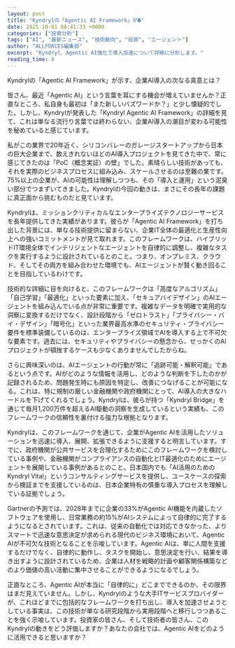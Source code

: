 ```yaml
---
layout: post
title: "Kyndrylの「Agentic AI Framework」が�"
date: 2025-10-01 08:41:33 +0000
categories: ["投資分析"]
tags: ["AI", "最新ニュース", "技術動向", "投資", "エージェント"]
author: "ALLFORCES編集部"
excerpt: "Kyndryl、Agentic AI強化で導入加速について詳細に分析します。"
reading_time: 8
---
```


Kyndrylの「Agentic AI Framework」が示す、企業AI導入の次なる真意とは？

皆さん、最近「Agentic AI」という言葉を耳にする機会が増えていませんか？正直なところ、私自身も最初は「また新しいバズワードか？」と少し懐疑的でした。しかし、Kyndrylが発表した「Kyndryl Agentic AI Framework」の詳細を見て、これは単なる流行り言葉では終わらない、企業AI導入の潮目が変わる可能性を秘めていると感じています。

私がこの業界で20年近く、シリコンバレーのガレージスタートアップから日本の巨大企業まで、数えきれないほどのAI導入プロジェクトを見てきた中で、常に感じてきたのは「PoC（概念実証）の壁」でした。素晴らしい技術があっても、それを実際のビジネスプロセスに組み込み、スケールさせるのは至難の業です。75%以上の企業が、AIの可能性は理解しつつも、その「導入と運用」という泥臭い部分でつまずいてきました。Kyndrylの今回の動きは、まさにその長年の課題に真正面から挑むものだと見ています。

Kyndrylは、ミッションクリティカルなエンタープライズテクノロジーサービスを長年提供してきた実績があります。彼らが「Agentic AI Framework」を打ち出した背景には、単なる技術提供に留まらない、企業IT全体の最適化と生産性向上への強いコミットメントが見て取れます。このフレームワークは、ハイブリッドIT環境全体でインテリジェントなエージェントを自律的に調整し、複雑なタスクを実行するように設計されているとのこと。つまり、オンプレミス、クラウド、そしてその両方を組み合わせた環境でも、AIエージェントが賢く動き回ることを目指しているわけです。

技術的な詳細に目を向けると、このフレームワークは「高度なアルゴリズム」「自己学習」「最適化」といった要素に加え、「セキュアバイデザイン」のAIエージェントを組み込んでいる点が非常に重要です。複雑なデータを明確で実用的な洞察に変換するだけでなく、設計段階から「ゼロトラスト」「プライバシー・バイ・デザイン」「暗号化」といった業界最高水準のセキュリティ・プライバシー要件を標準装備しているのは、エンタープライズ領域でAIを導入する上で不可欠な要素です。過去には、セキュリティやプライバシーの懸念から、せっかくのAIプロジェクトが頓挫するケースも少なくありませんでしたからね。

さらに興味深いのは、AIエージェントの行動が常に「追跡可能・解釈可能」であるという点です。AIがどのような情報を活用し、どのような判断を下したのかが記録されるため、問題発生時にも原因を特定し、改善につなげることが可能になる。これは、特に規制の厳しい金融機関や政府機関にとって、AI導入の大きなハードルを下げてくれるでしょう。Kyndrylは、彼らが持つ「Kyndryl Bridge」を通じて毎月1,200万件を超えるAI駆動の洞察を生成しているという実績も、このフレームワークの信頼性を裏付ける強力な根拠となります。

Kyndrylは、このフレームワークを通じて、企業がAgentic AIを活用したソリューションを迅速に導入、展開、拡張できるように支援すると明言しています。すでに、政府機関が公共サービスを合理化するためにこのフレームワークを検討している事例や、金融機関がコンプライアンスの自動化とIT最適化のためにエージェントを展開している事例があるとのこと。日本国内でも「AI活用のためのKyndryl Vital」というコンサルティングサービスを提供し、ユースケースの探索から検証までを支援しているのは、日本企業特有の慎重な導入プロセスを理解している証拠でしょう。

Gartnerの予測では、2028年までに企業の33%がAgentic AI機能を内蔵したソフトウェアを使用し、日常業務の約15%がAIシステムによって自律的に完了するようになるとされています。これは、従来の自動化では対応できなかった、よりスマートで迅速な意思決定が求められる現代のビジネス環境において、Agentic AIが不可欠な技術となることを示唆しています。Agentic AIは、単に人間を支援するだけでなく、自律的に動作し、タスクを開始し、意思決定を行い、結果を導き出すように設計されているため、企業は人材を戦略的計画や顧客関係構築などのより価値の高い活動に集中させることができるようになるでしょう。

正直なところ、Agentic AIが本当に「自律的に」どこまでできるのか、その限界はまだ見えていません。しかし、Kyndrylのような大手ITサービスプロバイダーが、これほどまでに包括的なフレームワークを打ち出し、導入を加速させようとしている事実は、この技術が単なる研究段階から実用段階へと移行しつつあることを強く示唆しています。投資家の皆さん、そして技術者の皆さん、このKyndrylの動きをどう評価しますか？あなたの会社では、Agentic AIをどのように活用できると思いますか？

